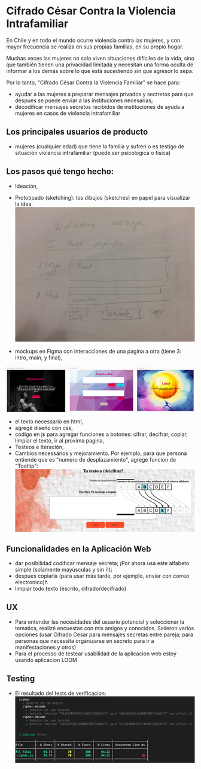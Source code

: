 # Cifrado César Contra la Violencia Intrafamiliar

En Chile y en todo el mundo ocurre violencia contra las mujeres, y con mayor frecuencia se realiza en sus propias familias, en su propio hogar.

Muchas veces las mujeres no solo viven situaciones difíciles de la vida, sino que también tienen una privacidad limitada y necesitan una forma oculta de informar a los demás sobre lo que está sucediendo sin que agresor lo sepa.

Por lo tanto, "Cifrado César Contra la Violencia Familiar" se hace para:
- ayudar a las mujeres a preparar mensajes privados y sectretos para que despues se puede enviar a las instituciones necesarias;
- decodificar mensajes secretos recibidos de instituciones de ayuda a mujeres en casos de violencia intrafamiliar

## Los principales usuarios de producto
- mujeres (cualquier edad) que tiene la familia y sufren o es testigo de situación violencia intrafamiliar (puede ser psicologica o fisica)

## Los pasos qué tengo hecho:
- Ideación,
- Prototipado (sketching): los dibujos (sketches) en papel para visualizar la idea,
![sketch](sketch.JPG)

- mockups en Figma con interacciones de una pagina a otra (tiene 3: intro, main, y final),

![figma](DisenoenFigma.png)

- el texto necessario en html,
- agregé diseño con css,
- codigo en js para agregar funciones a botones: cifrar, decifrar, copiar, limpiar el texto, ir al proxima pagina,
- Testeos e Iteración,
- Cambios necessarios y mejoramiento. Por ejemplo, para que persona entiende que es "numero de desplazamiento", agregé funcion de "Tooltip":
![tooltip](Tooltip.png)

## Funcionalidades en la Aplicación Web

- dar posibilidad codificar mensaje secreta;
  ¡Por ahora usa este alfabeto simple (solamente mayúsculas y sin ñ)¡
- despues copiarla (para usar más tarde, por ejemplo, enviar con correo electronico)ñ
- limpiar todo texto (escrito, cifrado/decifrado)

## UX
- Para entender las necesidades del usuario potencial y seleccionar la tematica, realizé encuestas con mis amigos y conocidos. Salieron varios opciones (usar Cifrado Cesar para mensajes secretas entre pareja; para personas que necessita organizarse en secreto para ir a manifestaciones y otros)
- Para el processo de testear usabilidad de la aplicacion web estoy usando aplicacion LOOM

## Testing
- El resultado del tests de verificacion:
![tests](tests.png)

